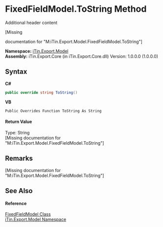 # FixedFieldModel.ToString Method 
Additional header content 

\[Missing <summary> documentation for "M:iTin.Export.Model.FixedFieldModel.ToString"\]

**Namespace:**&nbsp;<a href="ef57ffcc-e95e-b212-5a46-9aa6f5a3511f">iTin.Export.Model</a><br />**Assembly:**&nbsp;iTin.Export.Core (in iTin.Export.Core.dll) Version: 1.0.0.0 (1.0.0.0)

## Syntax

**C#**<br />
``` C#
public override string ToString()
```

**VB**<br />
``` VB
Public Overrides Function ToString As String
```


#### Return Value
Type: String<br />\[Missing <returns> documentation for "M:iTin.Export.Model.FixedFieldModel.ToString"\]

## Remarks
\[Missing <remarks> documentation for "M:iTin.Export.Model.FixedFieldModel.ToString"\]

## See Also


#### Reference
<a href="2029c6ae-f5fe-eefa-88c5-233eab4dfff5">FixedFieldModel Class</a><br /><a href="ef57ffcc-e95e-b212-5a46-9aa6f5a3511f">iTin.Export.Model Namespace</a><br />